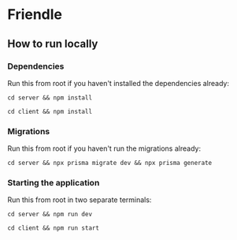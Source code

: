 # Friendle

## How to run locally

### Dependencies

Run this from root if you haven't installed the dependencies already:

`cd server && npm install`

`cd client && npm install`

### Migrations

Run this from root if you haven't run the migrations already:

`cd server && npx prisma migrate dev && npx prisma generate`

### Starting the application

Run this from root in two separate terminals:

`cd server && npm run dev`

`cd client && npm run start`
